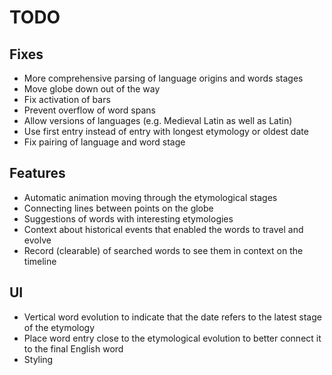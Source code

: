 # TODO

## Fixes
- More comprehensive parsing of language origins and words stages
- Move globe down out of the way
- Fix activation of bars
- Prevent overflow of word spans
- Allow versions of languages (e.g. Medieval Latin as well as Latin)
- Use first entry instead of entry with longest etymology or oldest date
- Fix pairing of language and word stage

## Features
- Automatic animation moving through the etymological stages
- Connecting lines between points on the globe
- Suggestions of words with interesting etymologies
- Context about historical events that enabled the words to travel and evolve
- Record (clearable) of searched words to see them in context on the timeline

## UI
- Vertical word evolution to indicate that the date refers to the latest stage of the etymology
- Place word entry close to the etymological evolution to better connect it to the final English word
- Styling